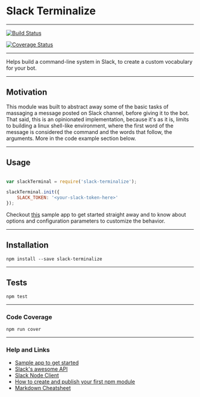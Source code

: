# Slack Terminalize

---
[![Build Status](https://travis-ci.org/ggauravr/slack-terminalize.svg?branch=master)](https://travis-ci.org/ggauravr/slack-terminalize)

[![Coverage Status](https://coveralls.io/repos/ggauravr/slack-terminalize/badge.svg?branch=master&service=github)](https://coveralls.io/github/ggauravr/slack-terminalize?branch=master)

---
Helps build a command-line system in Slack, to create a custom vocabulary for your bot.

---
## Motivation

This module was built to abstract away some of the basic tasks of massaging a message posted on Slack channel, before giving it to the bot.
That said, this is an opinionated implementation, because it's as it is, limits to building a linux shell-like environment, where the first word
of the message is considered the command and the words that follow, the arguments. More in the code example section below.

---
## Usage

```javascript

var slackTerminal = require('slack-terminalize');

slackTerminal.init({
	SLACK_TOKEN: '<your-slack-token-here>'
});

```

Checkout [this](#) sample app to get started straight away and to know about options and configuration parameters to customize the behavior.

---
## Installation

`npm install --save slack-terminalize`

---
## Tests

`npm test`

---
### Code Coverage

`npm run cover`

---
### Help and Links

- [Sample app to get started](#)
- [Slack's awesome API](https://api.slack.com/)
- [Slack Node Client](https://github.com/slackhq/node-slack-client)
- [How to create and publish your first npm module](https://medium.com/@jdaudier/how-to-create-and-publish-your-first-node-js-module-444e7585b738#.blw7wmjwl)
- [Markdown Cheatsheet](https://github.com/adam-p/markdown-here/wiki/Markdown-Cheatsheet)